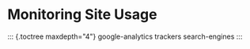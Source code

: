 Monitoring Site Usage
=====================

::: {.toctree maxdepth="4"}
google-analytics trackers search-engines
:::
